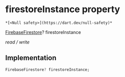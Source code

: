 


# firestoreInstance property




    *[<Null safety>](https://dart.dev/null-safety)*


[FirebaseFirestore](https://pub.dev/documentation/cloud_firestore/3.1.11/cloud_firestore/FirebaseFirestore-class.html)? firestoreInstance
  
_read / write_






## Implementation

```dart
FirebaseFirestore? firestoreInstance;


```







